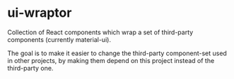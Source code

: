 # ui-wraptor
Collection of React components which wrap a set of third-party components (currently material-ui).

The goal is to make it easier to change the third-party component-set used in other projects,
by making them depend on this project instead of the third-party one.
